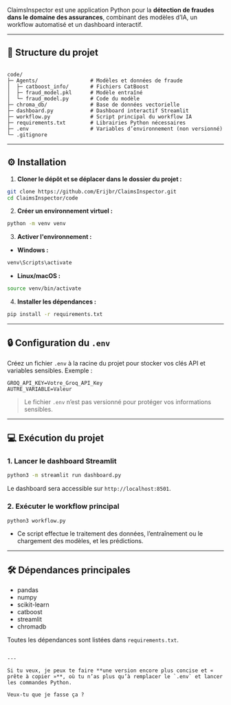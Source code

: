 

ClaimsInspector est une application Python pour la **détection de fraudes dans le domaine des assurances**, combinant des modèles d’IA, un workflow automatisé et un dashboard interactif.

---

## 📂 Structure du projet

```

code/
├─ Agents/                 # Modèles et données de fraude
│  ├─ catboost_info/       # Fichiers CatBoost
│  ├─ fraud_model.pkl      # Modèle entraîné
│  └─ fraud_model.py       # Code du modèle
├─ chroma_db/              # Base de données vectorielle
├─ dashboard.py            # Dashboard interactif Streamlit
├─ workflow.py             # Script principal du workflow IA
├─ requirements.txt        # Librairies Python nécessaires
├─ .env                    # Variables d’environnement (non versionné)
└─ .gitignore

````

---

## ⚙️ Installation

1. **Cloner le dépôt et se déplacer dans le dossier du projet :**

```bash
git clone https://github.com/Erijbr/ClaimsInspector.git
cd ClaimsInspector/code
````

2. **Créer un environnement virtuel :**

```bash
python -m venv venv
```

3. **Activer l'environnement :**

* **Windows :**

```powershell
venv\Scripts\activate
```

* **Linux/macOS :**

```bash
source venv/bin/activate
```

4. **Installer les dépendances :**

```bash
pip install -r requirements.txt
```

---

## 🔒 Configuration du `.env`

Créez un fichier `.env` à la racine du projet pour stocker vos clés API et variables sensibles.
Exemple :

```dotenv
GROQ_API_KEY=Votre_Groq_API_Key
AUTRE_VARIABLE=Valeur
```

> Le fichier `.env` n’est pas versionné pour protéger vos informations sensibles.

---

## 💻 Exécution du projet

### 1. Lancer le dashboard Streamlit

```bash
python3 -m streamlit run dashboard.py
```

Le dashboard sera accessible sur `http://localhost:8501`.

### 2. Exécuter le workflow principal

```bash
python3 workflow.py
```

* Ce script effectue le traitement des données, l’entraînement ou le chargement des modèles, et les prédictions.

---

## 🛠️ Dépendances principales

* pandas
* numpy
* scikit-learn
* catboost
* streamlit
* chromadb

Toutes les dépendances sont listées dans `requirements.txt`.



```

---

Si tu veux, je peux te faire **une version encore plus concise et « prête à copier »**, où tu n’as plus qu’à remplacer le `.env` et lancer les commandes Python.  

Veux‑tu que je fasse ça ?
```
